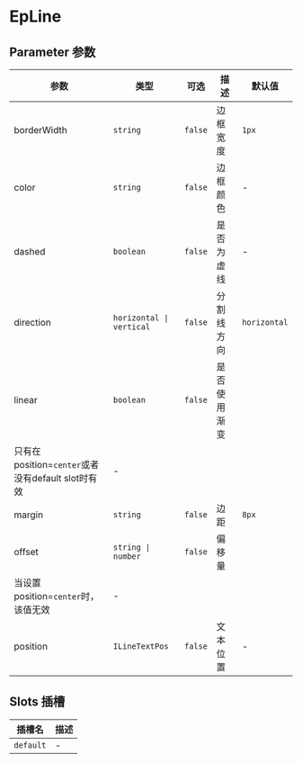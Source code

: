 # EpLine
## Parameter 参数
| 参数 | 类型 | 可选 | 描述 | 默认值 |
| --- | --- | --- | --- | --- |
| borderWidth | `string` | `false` | 边框宽度 | `1px`
| color | `string` | `false` | 边框颜色 | -
| dashed | `boolean` | `false` | 是否为虚线 | -
| direction | `horizontal \| vertical` | `false` | 分割线方向 | `horizontal`
| linear | `boolean` | `false` | 是否使用渐变
只有在position=`center`或者没有default slot时有效 | -
| margin | `string` | `false` | 边距 | `8px`
| offset | `string \| number` | `false` | 偏移量
当设置position=`center`时，该值无效 | -
| position | `ILineTextPos` | `false` | 文本位置 | -
## Slots 插槽
| 插槽名 | 描述 |
|  ---  | --- |
| `default` | - |
